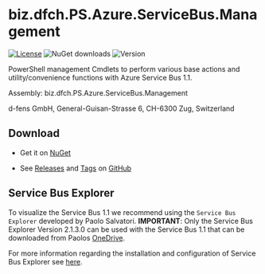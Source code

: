 # biz.dfch.PS.Azure.ServiceBus.Management
[![License](https://img.shields.io/badge/license-Apache%20License%202.0-blue.svg)](https://github.com/dfensgmbh/biz.dfch.PS.Azure.ServiceBus.Management/blob/master/LICENSE)
![NuGet downloads](https://img.shields.io/nuget/dt/biz.dfch.PS.Azure.ServiceBus.Management.svg)
![Version](https://img.shields.io/nuget/v/biz.dfch.PS.Azure.ServiceBus.Management.svg)

PowerShell management Cmdlets to perform various base actions and utility/convenience functions with Azure Service Bus 1.1.

Assembly: biz.dfch.PS.Azure.ServiceBus.Management

d-fens GmbH, General-Guisan-Strasse 6, CH-6300 Zug, Switzerland

## Download

* Get it on [NuGet](https://www.nuget.org/packages/biz.dfch.PS.Azure.ServiceBus.Management/)

* See [Releases](https://github.com/dfensgmbh/biz.dfch.PS.Azure.ServiceBus.Management/releases) and [Tags](https://github.com/dfensgmbh/biz.dfch.PS.Azure.ServiceBus.Management/tags) on [GitHub](https://github.com/dfensgmbh/biz.dfch.PS.Azure.ServiceBus.Management)


## Service Bus Explorer

To visualize the Service Bus 1.1 we recommend using the `Service Bus Explorer` developed by Paolo Salvatori.
**IMPORTANT**: Only the Service Bus Explorer Version 2.1.3.0 can be used with the Service Bus 1.1 that can be downloaded from Paolos [OneDrive](https://onedrive.live.com/?cid=09dba4a06b360a65&id=9DBA4A06B360A65%215890&authkey=%21ANNoFrMJQKkBI-o).

For more information regarding the installation and configuration of Service Bus Explorer see [here](http://d-fens.ch/2015/11/04/howto-visualize-local-service-bus-with-service-bus-explorer/).
